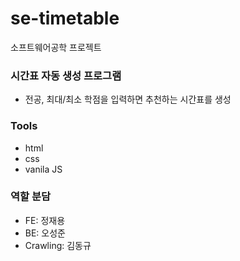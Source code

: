# se-timetable
소프트웨어공학 프로젝트

### 시간표 자동 생성 프로그램
* 전공, 최대/최소 학점을 입력하면 추천하는 시간표를 생성


### Tools
* html
* css
* vanila JS


### 역할 분담
* FE: 정재용
* BE: 오성준
* Crawling: 김동규
